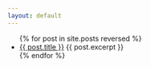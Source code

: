 ```yaml
---
layout: default
---
```


<ul>
  {% for post in site.posts reversed %}
    <li>
      <a href="{{ post.url }}">{{ post.title }}</a>
      {{ post.excerpt }}
    </li>
  {% endfor %}
</ul>